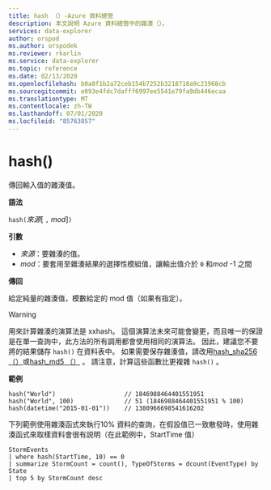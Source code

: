 ```yaml
---
title: hash （）-Azure 資料總管
description: 本文說明 Azure 資料總管中的雜湊（）。
services: data-explorer
author: orspod
ms.author: orspodek
ms.reviewer: rkarlin
ms.service: data-explorer
ms.topic: reference
ms.date: 02/13/2020
ms.openlocfilehash: b0a8f1b2a72ceb154b7252b3218718a9c23968cb
ms.sourcegitcommit: e093e4fdc7dafff6997ee5541e79fa9db446ecaa
ms.translationtype: MT
ms.contentlocale: zh-TW
ms.lasthandoff: 07/01/2020
ms.locfileid: "85763857"
---
```

# <a name="hash"></a>hash()

傳回輸入值的雜湊值。

**語法**

`hash(`*來源*[ `,` *mod*]`)`

**引數**

* *來源*：要雜湊的值。
* *mod*：要套用至雜湊結果的選擇性模組值，讓輸出值介於 `0` 和*mod* -1 之間

**傳回**

給定純量的雜湊值，模數給定的 mod 值（如果有指定）。

> [!WARNING]
> 用來計算雜湊的演算法是 xxhash。
> 這個演算法未來可能會變更，而且唯一的保證是在單一查詢中，此方法的所有調用都會使用相同的演算法。
> 因此，建議您不要將的結果儲存 `hash()` 在資料表中。 如果需要保存雜湊值，請改用[hash_sha256 （）](./sha256hashfunction.md)或[hash_md5 （）](./md5hashfunction.md) 。 請注意，計算這些函數比更複雜 `hash()` 。

**範例**

```kusto
hash("World")                   // 1846988464401551951
hash("World", 100)              // 51 (1846988464401551951 % 100)
hash(datetime("2015-01-01"))    // 1380966698541616202
```

下列範例使用雜湊函式來執行10% 資料的查詢，在假設值已一致散發時，使用雜湊函式來取樣資料會很有説明（在此範例中，StartTime 值）

<!-- csl: https://help.kusto.windows.net:443/Samples -->
```kusto
StormEvents 
| where hash(StartTime, 10) == 0
| summarize StormCount = count(), TypeOfStorms = dcount(EventType) by State 
| top 5 by StormCount desc
```

